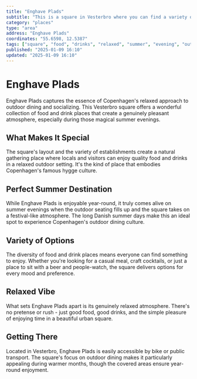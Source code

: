 ```yaml
---
title: "Enghave Plads"
subtitle: "This is a square in Vesterbro where you can find a variety of food and drink places. Just a nice relaxed vibe, especially on summer evenings."
category: "places"
type: "area"
address: "Enghave Plads"
coordinates: "55.6598, 12.5387"
tags: ["square", "food", "drinks", "relaxed", "summer", "evening", "outdoor", "vesterbro"]
published: "2025-01-09 16:10"
updated: "2025-01-09 16:10"
---
```


# Enghave Plads

Enghave Plads captures the essence of Copenhagen's relaxed approach to outdoor dining and socializing. This Vesterbro square offers a wonderful collection of food and drink places that create a genuinely pleasant atmosphere, especially during those magical summer evenings.

## What Makes It Special

The square's layout and the variety of establishments create a natural gathering place where locals and visitors can enjoy quality food and drinks in a relaxed outdoor setting. It's the kind of place that embodies Copenhagen's famous hygge culture.

## Perfect Summer Destination

While Enghave Plads is enjoyable year-round, it truly comes alive on summer evenings when the outdoor seating fills up and the square takes on a festival-like atmosphere. The long Danish summer days make this an ideal spot to experience Copenhagen's outdoor dining culture.

## Variety of Options

The diversity of food and drink places means everyone can find something to enjoy. Whether you're looking for a casual meal, craft cocktails, or just a place to sit with a beer and people-watch, the square delivers options for every mood and preference.

## Relaxed Vibe

What sets Enghave Plads apart is its genuinely relaxed atmosphere. There's no pretense or rush - just good food, good drinks, and the simple pleasure of enjoying time in a beautiful urban square.

## Getting There

Located in Vesterbro, Enghave Plads is easily accessible by bike or public transport. The square's focus on outdoor dining makes it particularly appealing during warmer months, though the covered areas ensure year-round enjoyment.
